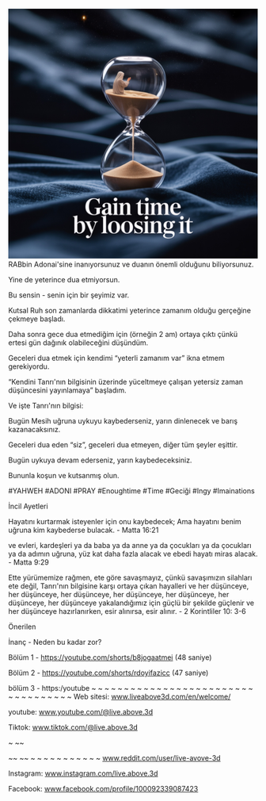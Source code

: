 ![Video cover image](../cover.jpeg)
RABbin Adonai'sine inanıyorsunuz ve duanın önemli olduğunu biliyorsunuz.

Yine de yeterince dua etmiyorsun.

Bu sensin - senin için bir şeyimiz var.

Kutsal Ruh son zamanlarda dikkatimi yeterince zamanım olduğu gerçeğine çekmeye başladı.

Daha sonra gece dua etmediğim için (örneğin 2 am) ortaya çıktı çünkü ertesi gün dağınık olabileceğini düşündüm.

Geceleri dua etmek için kendimi “yeterli zamanım var” ikna etmem gerekiyordu.

“Kendini Tanrı'nın bilgisinin üzerinde yüceltmeye çalışan yetersiz zaman düşüncesini yayınlamaya” başladım.

Ve işte Tanrı'nın bilgisi:

Bugün Mesih uğruna uykuyu kaybederseniz, yarın dinlenecek ve barış kazanacaksınız.

Geceleri dua eden “siz”, geceleri dua etmeyen, diğer tüm şeyler eşittir.

Bugün uykuya devam ederseniz, yarın kaybedeceksiniz.

Bununla koşun ve kutsanmış olun.


#YAHWEH #ADONI #PRAY #Enoughtime #Time #Geciği #Ingy #Imainations


İncil Ayetleri

Hayatını kurtarmak isteyenler için onu kaybedecek; Ama hayatını benim uğruna kim kaybederse bulacak. - Matta 16:21

ve evleri, kardeşleri ya da baba ya da anne ya da çocukları ya da çocukları ya da adımın uğruna, yüz kat daha fazla alacak ve ebedi hayatı miras alacak. - Matta 9:29

Ette yürümemize rağmen, ete göre savaşmayız, çünkü savaşımızın silahları ete değil, Tanrı'nın bilgisine karşı ortaya çıkan hayalleri ve her düşünceye, her düşünceye, her düşünceye, her düşünceye, her düşünceye, her düşünceye, her düşünceye yakalandığımız için güçlü bir şekilde güçlenir ve her düşünceye hazırlanırken, esir alınırsa, esir alınır. - 2 Korintliler 10: 3-6


Önerilen

İnanç - Neden bu kadar zor?

Bölüm 1 - https://youtube.com/shorts/b8jogaatmei (48 saniye)

Bölüm 2 - https://youtube.com/shorts/rdoyifazicc (47 saniye)

bölüm 3 - https:/youtube ~ ~ ~ ~ ~ ~ ~ ~ ~ ~ ~ ~ ~ ~ ~ ~ ~ ~ ~ ~ ~ ~ ~ ~ ~ ~ ~ ~ ~ ~ ~ ~ ~ ~ ~ Web sitesi: www.liveabove3d.com/en/welcome/


youtube: www.youtube.com/@live.above.3d

Tiktok: www.tiktok.com/@live.above.3d

~ ~~

~~ ~~ ~ ~ ~ ~ ~ ~ ~ ~ ~ ~ ~ www.reddit.com/user/live-avove-3d

Instagram: www.instagram.com/live.above.3d

Facebook: www.facebook.com/profile/100092339087423

